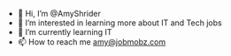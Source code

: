 - 👋 Hi, I’m @AmyShrider
- 👀 I’m interested in learning more about IT and Tech jobs
- 🌱 I’m currently learning IT
- 📫 How to reach me amy@jobmobz.com

<!---
AmyShrider/AmyShrider is a ✨ special ✨ repository because its `README.md` (this file) appears on your GitHub profile.
You can click the Preview link to take a look at your changes.
--->
